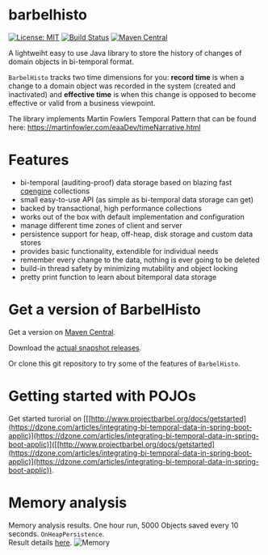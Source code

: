 # barbelhisto
[![License: MIT](https://img.shields.io/badge/License-MIT-yellow.svg)](https://opensource.org/licenses/MIT)
[![Build Status](https://app.travis-ci.com/projectbarbel/barbelhisto-core.svg?branch=master)](https://app.travis-ci.com/projectbarbel/barbelhisto-core)
[![Maven Central](https://img.shields.io/maven-central/v/org.projectbarbel/barbelhisto.svg)](https://search.maven.org/search?q=barbelhisto)

A lightweiht easy to use Java library to store the history of changes of domain objects in bi-temporal format. 

`BarbelHisto` tracks two time dimensions for you: **record time** is when a change to a domain object was recorded in the system (created and inactivated) and **effective time** is when this change is opposed to become effective or valid from a business viewpoint.

The library implements Martin Fowlers Temporal Pattern that can be found here: https://martinfowler.com/eaaDev/timeNarrative.html

# Features

- bi-temporal (auditing-proof) data storage based on blazing fast [cqengine](https://github.com/npgall/cqengine) collections
- small easy-to-use API (as simple as bi-temporal data storage can get)
- backed by transactional, high performance collections
- works out of the box with default implementation and configuration
- manage different time zones of client and server
- persistence support for heap, off-heap, disk storage and custom data stores
- provides basic functionality, extendible for individual needs
- remember every change to the data, nothing is ever going to be deleted
- build-in thread safety by minimizing mutability and object locking
- pretty print function to learn about bitemporal data storage

# Get a version of BarbelHisto
Get a version on [Maven Central](https://search.maven.org/search?q=barbelhisto).

Download the [actual snapshot releases](https://github.com/projectbarbel/barbelhisto-core/releases). 

Or clone this git repository to try some of the features of `BarbelHisto`.

# Getting started with POJOs
Get started turorial on [[[http://www.projectbarbel.org/docs/getstarted](https://dzone.com/articles/integrating-bi-temporal-data-in-spring-boot-applic)](https://dzone.com/articles/integrating-bi-temporal-data-in-spring-boot-applic)]([[http://www.projectbarbel.org/docs/getstarted](https://dzone.com/articles/integrating-bi-temporal-data-in-spring-boot-applic)](https://dzone.com/articles/integrating-bi-temporal-data-in-spring-boot-applic)).
# Memory analysis
Memory analysis results. One hour run, 5000 Objects saved every 10 seconds. `OnHeapPersistence`. 
<br>Result details [here](https://github.com/projectbarbel/barbelhisto-core/blob/master/performance/BarbelCoreSaveMemoryTest.txt).
![Memory](https://user-images.githubusercontent.com/876604/53019849-fb084b00-3455-11e9-8625-6c2bf1be1576.png)
